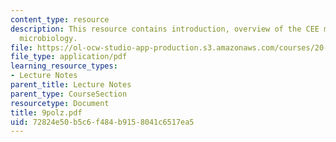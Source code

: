 ```yaml
---
content_type: resource
description: This resource contains introduction, overview of the CEE major, and environmental
  microbiology.
file: https://ol-ocw-studio-app-production.s3.amazonaws.com/courses/20-010j-introduction-to-bioengineering-be-010j-spring-2006/72824e50b5c6f484b9158041c6517ea5_9polz.pdf
file_type: application/pdf
learning_resource_types:
- Lecture Notes
parent_title: Lecture Notes
parent_type: CourseSection
resourcetype: Document
title: 9polz.pdf
uid: 72824e50-b5c6-f484-b915-8041c6517ea5
---
```

